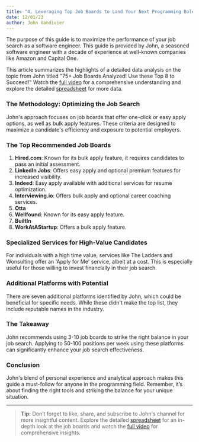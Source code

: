 ```yaml
---
title: "4. Leveraging Top Job Boards to Land Your Next Programming Role"
date: 12/01/23
author: John Vandivier
---
```


The purpose of this guide is to maximize the performance of your job search as a software engineer. This guide is provided by John, a seasoned software engineer with a decade of experience at well-known companies like Amazon and Capital One.

This article summarizes the highlights of a detailed data analysis on the topic from John titled "75+ Job Boards Analyzed! Use these Top 8 to Succeed!" Watch the [full video](https://www.youtube.com/watch?v=Wof3HPOLnPo) for a comprehensive understanding and explore the detailed [spreadsheet](https://docs.google.com/spreadsheets/d/1-g88F96DqkbheGxswzCBRzdnOU-257aZ9u6zL7j-7Gw?usp=sharing) for more data.

### The Methodology: Optimizing the Job Search

John's approach focuses on job boards that offer one-click or easy apply options, as well as bulk apply features. These criteria are designed to maximize a candidate's efficiency and exposure to potential employers.

### The Top Recommended Job Boards

1. **Hired.com**: Known for its bulk apply feature, it requires candidates to pass an initial assessment.
2. **LinkedIn Jobs**: Offers easy apply and optional premium features for increased visibility.
3. **Indeed**: Easy apply available with additional services for resume optimization.
4. **Interviewing.io**: Offers bulk apply and optional career coaching services.
5. **Otta**
6. **Wellfound**: Known for its easy apply feature.
7. **BuiltIn**
8. **WorkAtAStartup**: Offers a bulk apply feature.

### Specialized Services for High-Value Candidates

For individuals with a high time value, services like The Ladders and Wonsulting offer an 'Apply for Me' service, albeit at a cost. This is especially useful for those willing to invest financially in their job search.

### Additional Platforms with Potential

There are seven additional platforms identified by John, which could be beneficial for specific needs. While these didn't make the top list, they include reputable names in the industry.

### The Takeaway

John recommends using 3-10 job boards to strike the right balance in your job search. Applying to 50-100 positions per week using these platforms can significantly enhance your job search effectiveness.

### Conclusion

John's blend of personal experience and analytical approach makes this guide a must-follow for anyone in the programming field. Remember, it’s about finding the right tools and striking the balance for your unique situation.

---

> **Tip:** Don’t forget to like, share, and subscribe to John's channel for more insightful content. Explore the detailed [spreadsheet](https://docs.google.com/spreadsheets/d/1-g88F96DqkbheGxswzCBRzdnOU-257aZ9u6zL7j-7Gw?usp=sharing) for an in-depth look at the job boards and watch the [full video](https://www.youtube.com/watch?v=Wof3HPOLnPo) for comprehensive insights.
